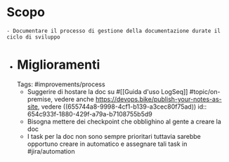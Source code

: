 # Scopo
	- Documentare il processo di gestione della documentazione durate il ciclo di sviluppo
- # Miglioramenti
  Tags: #improvements/process
	- Suggerire di hostare la doc su #[[Guida d'uso LogSeq]] #topic/on-premise, vedere anche https://devops.bike/publish-your-notes-as-site, vedere ((655744a8-9998-4cf1-b139-a3cec80f75ad))
	  id:: 654c933f-1880-429f-a79a-b7108755b5d9
	- Bisogna mettere dei checkpoint che obblighino al gente a creare la doc
	- I task per la doc non sono sempre prioritari tuttavia sarebbe opportuno creare in automatico e assegnare tali task in #jira/automation